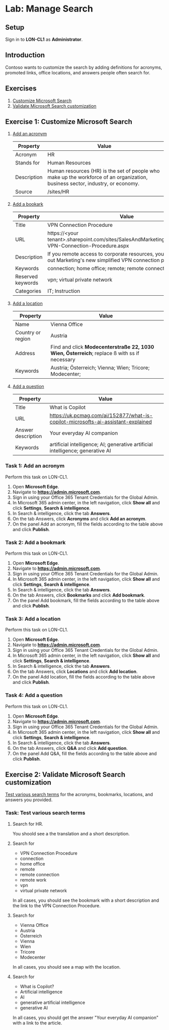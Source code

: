 # Lab: Manage Search

## Setup

Sign in to **LON-CL1** as **Administrator**.

## Introduction

Contoso wants to customize the search by adding definitions for acronyms, promoted links, office locations, and answers people often search for.

## Exercises

1. [Customize Microsoft Search](#exercise-1-customize-microsoft-search)
1. [Validate Microsoft Search customization](#exercise-2-validate-microsoft-search-customization)

## Exercise 1: Customize Microsoft Search

1. [Add an acronym](#task-1-add-an-acronym)

    | Property    | Value                                                                                                                          |
    | ----------- | ------------------------------------------------------------------------------------------------------------------------------ |
    | Acronym     | HR                                                                                                                             |
    | Stands for  | Human Resources                                                                                                                |
    | Description | Human resources (HR) is the set of people who make up the workforce of an organization, business sector, industry, or economy. |
    | Source      | /sites/HR                                                                                                                      |

1. [Add a bookark](#task-2-add-a-bookmark)

    | Property          | Value                                                                                                                   |
    | ----------------- | ----------------------------------------------------------------------------------------------------------------------- |
    | Title             | VPN Connection Procedure                                                                                                |
    | URL               | https://\<your tenant\>.sharepoint.com/sites/SalesAndMarketing/SitePages/New-VPN-Connection-Procedure.aspx              |
    | Description       | If you remote access to corporate resources, you need to check out Marketing's new simplified VPN connection procedure.​ |
    | Keywords          | connection; home office; remote; remote connection; remote work                                                         |
    | Reserved keywords | vpn; virtual private network                                                                                            |
    | Categories        | IT; Instruction                                                                                                         |

1. [Add a location](#task-3-add-a-location)

    | Property          | Value                                                                                         |
    | ----------------- | --------------------------------------------------------------------------------------------- |
    | Name              | Vienna Office                                                                                 |
    | Country or region | Austria                                                                                       |
    | Address           | Find and click **Modecenterstraße 22, 1030 Wien, Österreich**; replace ß with ss if necessary |
    | Keywords          | Austria; Österreich; Vienna; Wien; Tricore; Modecenter;                                       |

1. [Add a question](#task-4-add-a-question)

    | Property           | Value                                                                            |
    | ------------------ | -------------------------------------------------------------------------------- |
    | Title              | What is Copilot                                                                  |
    | URL                | https://uk.pcmag.com/ai/152877/what-is-copilot-microsofts-ai-assistant-explained |
    | Answer description | Your everyday AI companion                                                       |
    | Keywords           | artificial intelligence; AI; generative artificial intelligence; generative AI   |

### Task 1: Add an acronym

Perform this task on LON-CL1.

1. Open **Microsoft Edge**.
1. Navigate to **https://admin.microsoft.com**.
1. Sign in using your Office 365 Tenant Credentials for the Global Admin.
1. In Microsoft 365 admin center, in the left navigation, click **Show all** and click **Settings**, **Search & intelligence**.
1. In Search & intelligence, click the tab **Answers**.
1. On the tab Answers, click **Acronyms** and click **Add an acronym**.
1. On the panel Add an acronym, fill the fields according to the table above and click **Publish**.

### Task 2: Add a bookmark

Perform this task on LON-CL1.

1. Open **Microsoft Edge**.
1. Navigate to **https://admin.microsoft.com**.
1. Sign in using your Office 365 Tenant Credentials for the Global Admin.
1. In Microsoft 365 admin center, in the left navigation, click **Show all** and click **Settings**, **Search & intelligence**.
1. In Search & intelligence, click the tab **Answers**.
1. On the tab Answers, click **Bookmarks** and click **Add bookmark**.
1. On the panel Add bookmark, fill the fields according to the table above and click **Publish**.

### Task 3: Add a location

Perform this task on LON-CL1.

1. Open **Microsoft Edge**.
1. Navigate to **https://admin.microsoft.com**.
1. Sign in using your Office 365 Tenant Credentials for the Global Admin.
1. In Microsoft 365 admin center, in the left navigation, click **Show all** and click **Settings**, **Search & intelligence**.
1. In Search & intelligence, click the tab **Answers**.
1. On the tab Answers, click **Locations** and click **Add location**.
1. On the panel Add location, fill the fields according to the table above and click **Publish**.

### Task 4: Add a question

Perform this task on LON-CL1.

1. Open **Microsoft Edge**.
1. Navigate to **https://admin.microsoft.com**.
1. Sign in using your Office 365 Tenant Credentials for the Global Admin.
1. In Microsoft 365 admin center, in the left navigation, click **Show all** and click **Settings**, **Search & intelligence**.
1. In Search & intelligence, click the tab **Answers**.
1. On the tab Answers, click **Q&A** and click **Add question**.
1. On the panel Add Q&A, fill the fields according to the table above and click **Publish**.

## Exercise 2: Validate Microsoft Search customization

[Test various search terms](#task-test-various-search-terms) for the acronyms, bookmarks, locations, and answers you provided.

### Task: Test various search terms

1. Search for HR.

    You shoold see a the translation and a short description.

1. Search for

    * VPN Connection Procedure
    * connection
    * home office
    * remote
    * remote connection
    * remote work
    * vpn
    * virtual private network

    In all cases, you should see the bookmark with a short description and the link to the VPN Connection Procedure.

1. Search for

    * Vienna Office
    * Austria
    * Österreich
    * Vienna
    * Wien
    * Tricore
    * Modecenter

    In all cases, you should see a map with the location.

1. Search for

    * What is Copilot?
    * Artificial intelligence
    * AI
    * generative artificial intelligence
    * generative AI

    In all cases, you should get the answer "Your everyday AI companion" with a link to the article.
